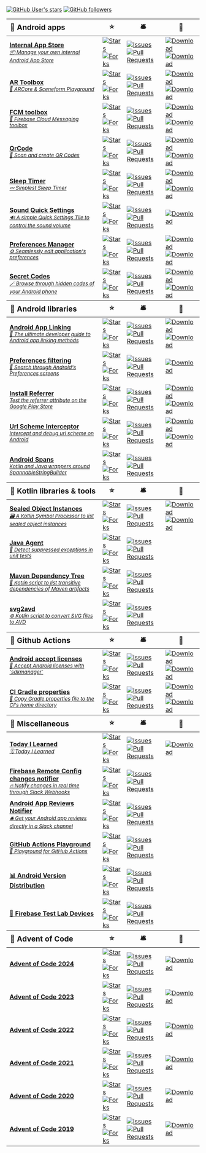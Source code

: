 [![GitHub User's stars](https://img.shields.io/github/stars/SimonMarquis)]() [![GitHub followers](https://img.shields.io/github/followers/SimonMarquis)](https://github.com/SimonMarquis?tab=followers)

<!--region-->
<table>
  <thead style="font-size: larger; background-color: #FFFFFF11;">
    <tr>
      <th style="text-align: left"><b>🤖 Android apps</b></th>
      <th><b>⭐</b></th>
      <th><b>🛎️</b></th>
      <th><b>🔗</b></th>
    </tr>
  </thead>
  <tbody>
    <tr>
      <td><a href="https://github.com/SimonMarquis/InternalAppStore"><b>Internal App Store</b><br><i><small>📦 Manage your own internal Android App Store</small></i></a></td>
      <td><a href="https://github.com/SimonMarquis/InternalAppStore/stargazers"><img alt="Stars" src="https://img.shields.io/github/stars/SimonMarquis/InternalAppStore"></a><br><a href="https://github.com/SimonMarquis/InternalAppStore/forks"><img alt="Forks" src="https://img.shields.io/github/forks/SimonMarquis/InternalAppStore"></a></td>
      <td><a href="https://github.com/SimonMarquis/InternalAppStore/issues"><img alt="Issues" src="https://img.shields.io/github/issues/SimonMarquis/InternalAppStore?label=Issues"></a><br><a href="https://github.com/SimonMarquis/InternalAppStore/pulls"><img alt="Pull Requests" src="https://img.shields.io/github/issues-pr/SimonMarquis/InternalAppStore?label=PRs%E2%A0%80%E2%A0%80"></a></td>
      <td><a href="https://public-app-store.web.app/"><img alt="Download" src="https://img.shields.io/badge/Web-%20?logo=html5&amp;logoColor=white&amp;color=grey"></a><br><a href="https://github.com/SimonMarquis/InternalAppStore/releases/latest"><img alt="Download" src="https://img.shields.io/github/v/release/SimonMarquis/InternalAppStore?logo=github&amp;label=%20&amp;color=grey"></a></td>
    </tr>
    <tr>
      <td><a href="https://github.com/SimonMarquis/AR-Toolbox"><b>AR Toolbox</b><br><i><small>🧰 ARCore &amp; Sceneform Playground</small></i></a></td>
      <td><a href="https://github.com/SimonMarquis/AR-Toolbox/stargazers"><img alt="Stars" src="https://img.shields.io/github/stars/SimonMarquis/AR-Toolbox"></a><br><a href="https://github.com/SimonMarquis/AR-Toolbox/forks"><img alt="Forks" src="https://img.shields.io/github/forks/SimonMarquis/AR-Toolbox"></a></td>
      <td><a href="https://github.com/SimonMarquis/AR-Toolbox/issues"><img alt="Issues" src="https://img.shields.io/github/issues/SimonMarquis/AR-Toolbox?label=Issues"></a><br><a href="https://github.com/SimonMarquis/AR-Toolbox/pulls"><img alt="Pull Requests" src="https://img.shields.io/github/issues-pr/SimonMarquis/AR-Toolbox?label=PRs%E2%A0%80%E2%A0%80"></a></td>
      <td><a href="https://play.google.com/store/apps/details?id=fr.smarquis.ar_toolbox"><img alt="Download" src="https://img.shields.io/badge/Google%20Play-%20?logo=googleplay&amp;color=grey"></a><br><a href="https://github.com/SimonMarquis/AR-Toolbox/releases/latest"><img alt="Download" src="https://img.shields.io/github/v/release/SimonMarquis/AR-Toolbox?logo=github&amp;label=%20&amp;color=grey"></a></td>
    </tr>
    <tr>
      <td><a href="https://github.com/SimonMarquis/FCM-toolbox"><b>FCM toolbox</b><br><i><small>📲 Firebase Cloud Messaging toolbox</small></i></a></td>
      <td><a href="https://github.com/SimonMarquis/FCM-toolbox/stargazers"><img alt="Stars" src="https://img.shields.io/github/stars/SimonMarquis/FCM-toolbox"></a><br><a href="https://github.com/SimonMarquis/FCM-toolbox/forks"><img alt="Forks" src="https://img.shields.io/github/forks/SimonMarquis/FCM-toolbox"></a></td>
      <td><a href="https://github.com/SimonMarquis/FCM-toolbox/issues"><img alt="Issues" src="https://img.shields.io/github/issues/SimonMarquis/FCM-toolbox?label=Issues"></a><br><a href="https://github.com/SimonMarquis/FCM-toolbox/pulls"><img alt="Pull Requests" src="https://img.shields.io/github/issues-pr/SimonMarquis/FCM-toolbox?label=PRs%E2%A0%80%E2%A0%80"></a></td>
      <td><a href="https://play.google.com/store/apps/details?id=fr.smarquis.fcm"><img alt="Download" src="https://img.shields.io/badge/Google%20Play-%20?logo=googleplay&amp;color=grey"></a><br><a href="https://fcm-toolbox-public.web.app"><img alt="Download" src="https://img.shields.io/badge/Web-%20?logo=html5&amp;logoColor=white&amp;color=grey"></a></td>
    </tr>
    <tr>
      <td><a href="https://github.com/SimonMarquis/QrCode"><b>QrCode</b><br><i><small>🏁 Scan and create QR Codes</small></i></a></td>
      <td><a href="https://github.com/SimonMarquis/QrCode/stargazers"><img alt="Stars" src="https://img.shields.io/github/stars/SimonMarquis/QrCode"></a><br><a href="https://github.com/SimonMarquis/QrCode/forks"><img alt="Forks" src="https://img.shields.io/github/forks/SimonMarquis/QrCode"></a></td>
      <td><a href="https://github.com/SimonMarquis/QrCode/issues"><img alt="Issues" src="https://img.shields.io/github/issues/SimonMarquis/QrCode?label=Issues"></a><br><a href="https://github.com/SimonMarquis/QrCode/pulls"><img alt="Pull Requests" src="https://img.shields.io/github/issues-pr/SimonMarquis/QrCode?label=PRs%E2%A0%80%E2%A0%80"></a></td>
      <td><a href="https://play.google.com/store/apps/details?id=fr.smarquis.qrcode"><img alt="Download" src="https://img.shields.io/badge/Google%20Play-%20?logo=googleplay&amp;color=grey"></a><br><a href="https://simonmarquis.github.io/QrCode"><img alt="Download" src="https://img.shields.io/badge/Web-%20?logo=html5&amp;logoColor=white&amp;color=grey"></a></td>
    </tr>
    <tr>
      <td><a href="https://github.com/SimonMarquis/SleepTimer"><b>Sleep Timer</b><br><i><small>💤 Simplest Sleep Timer</small></i></a></td>
      <td><a href="https://github.com/SimonMarquis/SleepTimer/stargazers"><img alt="Stars" src="https://img.shields.io/github/stars/SimonMarquis/SleepTimer"></a><br><a href="https://github.com/SimonMarquis/SleepTimer/forks"><img alt="Forks" src="https://img.shields.io/github/forks/SimonMarquis/SleepTimer"></a></td>
      <td><a href="https://github.com/SimonMarquis/SleepTimer/issues"><img alt="Issues" src="https://img.shields.io/github/issues/SimonMarquis/SleepTimer?label=Issues"></a><br><a href="https://github.com/SimonMarquis/SleepTimer/pulls"><img alt="Pull Requests" src="https://img.shields.io/github/issues-pr/SimonMarquis/SleepTimer?label=PRs%E2%A0%80%E2%A0%80"></a></td>
      <td><a href="https://play.google.com/store/apps/details?id=fr.smarquis.sleeptimer"><img alt="Download" src="https://img.shields.io/badge/Google%20Play-%20?logo=googleplay&amp;color=grey"></a><br><a href="https://f-droid.org/en/packages/fr.smarquis.sleeptimer"><img alt="Download" src="https://img.shields.io/badge/F--Droid-%20?logo=f-droid&amp;color=grey"></a></td>
    </tr>
    <tr>
      <td><a href="https://github.com/SimonMarquis/Android-SoundQuickSettings"><b>Sound Quick Settings</b><br><i><small>🔊 A simple Quick Settings Tile to control the sound volume</small></i></a></td>
      <td><a href="https://github.com/SimonMarquis/Android-SoundQuickSettings/stargazers"><img alt="Stars" src="https://img.shields.io/github/stars/SimonMarquis/Android-SoundQuickSettings"></a><br><a href="https://github.com/SimonMarquis/Android-SoundQuickSettings/forks"><img alt="Forks" src="https://img.shields.io/github/forks/SimonMarquis/Android-SoundQuickSettings"></a></td>
      <td><a href="https://github.com/SimonMarquis/Android-SoundQuickSettings/issues"><img alt="Issues" src="https://img.shields.io/github/issues/SimonMarquis/Android-SoundQuickSettings?label=Issues"></a><br><a href="https://github.com/SimonMarquis/Android-SoundQuickSettings/pulls"><img alt="Pull Requests" src="https://img.shields.io/github/issues-pr/SimonMarquis/Android-SoundQuickSettings?label=PRs%E2%A0%80%E2%A0%80"></a></td>
      <td><a href="https://play.google.com/store/apps/details?id=fr.smarquis.soundquicksettings"><img alt="Download" src="https://img.shields.io/badge/Google%20Play-%20?logo=googleplay&amp;color=grey"></a></td>
    </tr>
    <tr>
      <td><a href="https://github.com/SimonMarquis/Android-PreferencesManager"><b>Preferences Manager</b><br><i><small>⚙️ Seamlessly edit application's preferences</small></i></a></td>
      <td><a href="https://github.com/SimonMarquis/Android-PreferencesManager/stargazers"><img alt="Stars" src="https://img.shields.io/github/stars/SimonMarquis/Android-PreferencesManager"></a><br><a href="https://github.com/SimonMarquis/Android-PreferencesManager/forks"><img alt="Forks" src="https://img.shields.io/github/forks/SimonMarquis/Android-PreferencesManager"></a></td>
      <td><a href="https://github.com/SimonMarquis/Android-PreferencesManager/issues"><img alt="Issues" src="https://img.shields.io/github/issues/SimonMarquis/Android-PreferencesManager?label=Issues"></a><br><a href="https://github.com/SimonMarquis/Android-PreferencesManager/pulls"><img alt="Pull Requests" src="https://img.shields.io/github/issues-pr/SimonMarquis/Android-PreferencesManager?label=PRs%E2%A0%80%E2%A0%80"></a></td>
      <td><a href="https://play.google.com/store/apps/details?id=fr.simon.marquis.preferencesmanager"><img alt="Download" src="https://img.shields.io/badge/Google%20Play-%20?logo=googleplay&amp;color=grey"></a><br><a href="https://f-droid.org/en/packages/fr.simon.marquis.preferencesmanager"><img alt="Download" src="https://img.shields.io/badge/F--Droid-%20?logo=f-droid&amp;color=grey"></a></td>
    </tr>
    <tr>
      <td><a href="https://github.com/SimonMarquis/Android-SecretCodes"><b>Secret Codes</b><br><i><small>🪄 Browse through hidden codes of your Android phone</small></i></a></td>
      <td><a href="https://github.com/SimonMarquis/Android-SecretCodes/stargazers"><img alt="Stars" src="https://img.shields.io/github/stars/SimonMarquis/Android-SecretCodes"></a><br><a href="https://github.com/SimonMarquis/Android-SecretCodes/forks"><img alt="Forks" src="https://img.shields.io/github/forks/SimonMarquis/Android-SecretCodes"></a></td>
      <td><a href="https://github.com/SimonMarquis/Android-SecretCodes/issues"><img alt="Issues" src="https://img.shields.io/github/issues/SimonMarquis/Android-SecretCodes?label=Issues"></a><br><a href="https://github.com/SimonMarquis/Android-SecretCodes/pulls"><img alt="Pull Requests" src="https://img.shields.io/github/issues-pr/SimonMarquis/Android-SecretCodes?label=PRs%E2%A0%80%E2%A0%80"></a></td>
      <td><a href="https://play.google.com/store/apps/details?id=fr.simon.marquis.secretcodes"><img alt="Download" src="https://img.shields.io/badge/Google%20Play-%20?logo=googleplay&amp;color=grey"></a><br><a href="https://f-droid.org/en/packages/fr.simon.marquis.secretcodes"><img alt="Download" src="https://img.shields.io/badge/F--Droid-%20?logo=f-droid&amp;color=grey"></a></td>
    </tr>
  </tbody>
  <thead style="font-size: larger; background-color: #FFFFFF11;">
    <tr>
      <th style="text-align: left"><b>🤖 Android libraries</b></th>
      <th><b>⭐</b></th>
      <th><b>🛎️</b></th>
      <th><b>🔗</b></th>
    </tr>
  </thead>
  <tbody>
    <tr>
      <td><a href="https://github.com/SimonMarquis/Android-App-Linking"><b>Android App Linking</b><br><i><small>🔗 The ultimate developer guide to Android app linking methods</small></i></a></td>
      <td><a href="https://github.com/SimonMarquis/Android-App-Linking/stargazers"><img alt="Stars" src="https://img.shields.io/github/stars/SimonMarquis/Android-App-Linking"></a><br><a href="https://github.com/SimonMarquis/Android-App-Linking/forks"><img alt="Forks" src="https://img.shields.io/github/forks/SimonMarquis/Android-App-Linking"></a></td>
      <td><a href="https://github.com/SimonMarquis/Android-App-Linking/issues"><img alt="Issues" src="https://img.shields.io/github/issues/SimonMarquis/Android-App-Linking?label=Issues"></a><br><a href="https://github.com/SimonMarquis/Android-App-Linking/pulls"><img alt="Pull Requests" src="https://img.shields.io/github/issues-pr/SimonMarquis/Android-App-Linking?label=PRs%E2%A0%80%E2%A0%80"></a></td>
      <td><a href="https://play.google.com/store/apps/details?id=fr.smarquis.applinks"><img alt="Download" src="https://img.shields.io/badge/Google%20Play-%20?logo=googleplay&amp;color=grey"></a><br><a href="https://simonmarquis.github.io/Android-App-Linking"><img alt="Download" src="https://img.shields.io/badge/Web-%20?logo=html5&amp;logoColor=white&amp;color=grey"></a></td>
    </tr>
    <tr>
      <td><a href="https://github.com/SimonMarquis/Preferences-filtering"><b>Preferences filtering</b><br><i><small>🔎 Search through Android's Preferences screens</small></i></a></td>
      <td><a href="https://github.com/SimonMarquis/Preferences-filtering/stargazers"><img alt="Stars" src="https://img.shields.io/github/stars/SimonMarquis/Preferences-filtering"></a><br><a href="https://github.com/SimonMarquis/Preferences-filtering/forks"><img alt="Forks" src="https://img.shields.io/github/forks/SimonMarquis/Preferences-filtering"></a></td>
      <td><a href="https://github.com/SimonMarquis/Preferences-filtering/issues"><img alt="Issues" src="https://img.shields.io/github/issues/SimonMarquis/Preferences-filtering?label=Issues"></a><br><a href="https://github.com/SimonMarquis/Preferences-filtering/pulls"><img alt="Pull Requests" src="https://img.shields.io/github/issues-pr/SimonMarquis/Preferences-filtering?label=PRs%E2%A0%80%E2%A0%80"></a></td>
      <td><a href="https://github.com/SimonMarquis/Preferences-filtering/releases/latest"><img alt="Download" src="https://img.shields.io/github/v/release/SimonMarquis/Preferences-filtering?logo=github&amp;label=%20&amp;color=grey"></a></td>
    </tr>
    <tr>
      <td><a href="https://github.com/SimonMarquis/Android-InstallReferrer"><b>Install Referrer</b><br><i><small>Test the referrer attribute on the Google Play Store</small></i></a></td>
      <td><a href="https://github.com/SimonMarquis/Android-InstallReferrer/stargazers"><img alt="Stars" src="https://img.shields.io/github/stars/SimonMarquis/Android-InstallReferrer"></a><br><a href="https://github.com/SimonMarquis/Android-InstallReferrer/forks"><img alt="Forks" src="https://img.shields.io/github/forks/SimonMarquis/Android-InstallReferrer"></a></td>
      <td><a href="https://github.com/SimonMarquis/Android-InstallReferrer/issues"><img alt="Issues" src="https://img.shields.io/github/issues/SimonMarquis/Android-InstallReferrer?label=Issues"></a><br><a href="https://github.com/SimonMarquis/Android-InstallReferrer/pulls"><img alt="Pull Requests" src="https://img.shields.io/github/issues-pr/SimonMarquis/Android-InstallReferrer?label=PRs%E2%A0%80%E2%A0%80"></a></td>
      <td><a href="https://play.google.com/store/apps/details?id=fr.simon.marquis.installreferrer"><img alt="Download" src="https://img.shields.io/badge/Google%20Play-%20?logo=googleplay&amp;color=grey"></a><br><a href="https://simonmarquis.github.io/Android-InstallReferrer"><img alt="Download" src="https://img.shields.io/badge/Web-%20?logo=html5&amp;logoColor=white&amp;color=grey"></a></td>
    </tr>
    <tr>
      <td><a href="https://github.com/SimonMarquis/Android-UrlSchemeInterceptor"><b>Url Scheme Interceptor</b><br><i><small>Intercept and debug url scheme on Android</small></i></a></td>
      <td><a href="https://github.com/SimonMarquis/Android-UrlSchemeInterceptor/stargazers"><img alt="Stars" src="https://img.shields.io/github/stars/SimonMarquis/Android-UrlSchemeInterceptor"></a><br><a href="https://github.com/SimonMarquis/Android-UrlSchemeInterceptor/forks"><img alt="Forks" src="https://img.shields.io/github/forks/SimonMarquis/Android-UrlSchemeInterceptor"></a></td>
      <td><a href="https://github.com/SimonMarquis/Android-UrlSchemeInterceptor/issues"><img alt="Issues" src="https://img.shields.io/github/issues/SimonMarquis/Android-UrlSchemeInterceptor?label=Issues"></a><br><a href="https://github.com/SimonMarquis/Android-UrlSchemeInterceptor/pulls"><img alt="Pull Requests" src="https://img.shields.io/github/issues-pr/SimonMarquis/Android-UrlSchemeInterceptor?label=PRs%E2%A0%80%E2%A0%80"></a></td>
      <td><a href="https://play.google.com/store/apps/details?id=fr.smarquis.usi.sample"><img alt="Download" src="https://img.shields.io/badge/Google%20Play-%20?logo=googleplay&amp;color=grey"></a><br><a href="https://simonmarquis.github.io/Android-UrlSchemeInterceptor"><img alt="Download" src="https://img.shields.io/badge/Web-%20?logo=html5&amp;logoColor=white&amp;color=grey"></a></td>
    </tr>
    <tr>
      <td><a href="https://github.com/SimonMarquis/Android-Spans"><b>Android Spans</b><br><i><small>Kotlin and Java wrappers around SpannableStringBuilder</small></i></a></td>
      <td><a href="https://github.com/SimonMarquis/Android-Spans/stargazers"><img alt="Stars" src="https://img.shields.io/github/stars/SimonMarquis/Android-Spans"></a><br><a href="https://github.com/SimonMarquis/Android-Spans/forks"><img alt="Forks" src="https://img.shields.io/github/forks/SimonMarquis/Android-Spans"></a></td>
      <td><a href="https://github.com/SimonMarquis/Android-Spans/issues"><img alt="Issues" src="https://img.shields.io/github/issues/SimonMarquis/Android-Spans?label=Issues"></a><br><a href="https://github.com/SimonMarquis/Android-Spans/pulls"><img alt="Pull Requests" src="https://img.shields.io/github/issues-pr/SimonMarquis/Android-Spans?label=PRs%E2%A0%80%E2%A0%80"></a></td>
      <td></td>
    </tr>
  </tbody>
  <thead style="font-size: larger; background-color: #FFFFFF11;">
    <tr>
      <th style="text-align: left"><b>🧰 Kotlin libraries &amp; tools</b></th>
      <th><b>⭐</b></th>
      <th><b>🛎️</b></th>
      <th><b>🔗</b></th>
    </tr>
  </thead>
  <tbody>
    <tr>
      <td><a href="https://github.com/SimonMarquis/SealedObjectInstances"><b>Sealed Object Instances</b><br><i><small>🗃️ A Kotlin Symbol Processor to list sealed object instances</small></i></a></td>
      <td><a href="https://github.com/SimonMarquis/SealedObjectInstances/stargazers"><img alt="Stars" src="https://img.shields.io/github/stars/SimonMarquis/SealedObjectInstances"></a><br><a href="https://github.com/SimonMarquis/SealedObjectInstances/forks"><img alt="Forks" src="https://img.shields.io/github/forks/SimonMarquis/SealedObjectInstances"></a></td>
      <td><a href="https://github.com/SimonMarquis/SealedObjectInstances/issues"><img alt="Issues" src="https://img.shields.io/github/issues/SimonMarquis/SealedObjectInstances?label=Issues"></a><br><a href="https://github.com/SimonMarquis/SealedObjectInstances/pulls"><img alt="Pull Requests" src="https://img.shields.io/github/issues-pr/SimonMarquis/SealedObjectInstances?label=PRs%E2%A0%80%E2%A0%80"></a></td>
      <td><a href="https://central.sonatype.com/artifact/fr.smarquis.sealed/sealed-object-instances"><img alt="Download" src="https://img.shields.io/maven-central/v/fr.smarquis.sealed/sealed-object-instances?label=Maven&amp;color=grey"></a><br><a href="https://github.com/SimonMarquis/SealedObjectInstances/releases/latest"><img alt="Download" src="https://img.shields.io/github/v/release/SimonMarquis/SealedObjectInstances?logo=github&amp;label=%20&amp;color=grey"></a></td>
    </tr>
    <tr>
      <td><a href="https://github.com/SimonMarquis/JavaAgent"><b>Java Agent</b><br><i><small>👮 Detect suppressed exceptions in unit tests</small></i></a></td>
      <td><a href="https://github.com/SimonMarquis/JavaAgent/stargazers"><img alt="Stars" src="https://img.shields.io/github/stars/SimonMarquis/JavaAgent"></a><br><a href="https://github.com/SimonMarquis/JavaAgent/forks"><img alt="Forks" src="https://img.shields.io/github/forks/SimonMarquis/JavaAgent"></a></td>
      <td><a href="https://github.com/SimonMarquis/JavaAgent/issues"><img alt="Issues" src="https://img.shields.io/github/issues/SimonMarquis/JavaAgent?label=Issues"></a><br><a href="https://github.com/SimonMarquis/JavaAgent/pulls"><img alt="Pull Requests" src="https://img.shields.io/github/issues-pr/SimonMarquis/JavaAgent?label=PRs%E2%A0%80%E2%A0%80"></a></td>
      <td></td>
    </tr>
    <tr>
      <td><a href="https://github.com/SimonMarquis/Maven-Dependency-Tree"><b>Maven Dependency Tree</b><br><i><small>🌲 Kotlin script to list transitive dependencies of Maven artifacts</small></i></a></td>
      <td><a href="https://github.com/SimonMarquis/Maven-Dependency-Tree/stargazers"><img alt="Stars" src="https://img.shields.io/github/stars/SimonMarquis/Maven-Dependency-Tree"></a><br><a href="https://github.com/SimonMarquis/Maven-Dependency-Tree/forks"><img alt="Forks" src="https://img.shields.io/github/forks/SimonMarquis/Maven-Dependency-Tree"></a></td>
      <td><a href="https://github.com/SimonMarquis/Maven-Dependency-Tree/issues"><img alt="Issues" src="https://img.shields.io/github/issues/SimonMarquis/Maven-Dependency-Tree?label=Issues"></a><br><a href="https://github.com/SimonMarquis/Maven-Dependency-Tree/pulls"><img alt="Pull Requests" src="https://img.shields.io/github/issues-pr/SimonMarquis/Maven-Dependency-Tree?label=PRs%E2%A0%80%E2%A0%80"></a></td>
      <td></td>
    </tr>
    <tr>
      <td><a href="https://github.com/SimonMarquis/svg2avd"><b>svg2avd</b><br><i><small>⚙️ Kotlin script to convert SVG files to AVD</small></i></a></td>
      <td><a href="https://github.com/SimonMarquis/svg2avd/stargazers"><img alt="Stars" src="https://img.shields.io/github/stars/SimonMarquis/svg2avd"></a><br><a href="https://github.com/SimonMarquis/svg2avd/forks"><img alt="Forks" src="https://img.shields.io/github/forks/SimonMarquis/svg2avd"></a></td>
      <td><a href="https://github.com/SimonMarquis/svg2avd/issues"><img alt="Issues" src="https://img.shields.io/github/issues/SimonMarquis/svg2avd?label=Issues"></a><br><a href="https://github.com/SimonMarquis/svg2avd/pulls"><img alt="Pull Requests" src="https://img.shields.io/github/issues-pr/SimonMarquis/svg2avd?label=PRs%E2%A0%80%E2%A0%80"></a></td>
      <td></td>
    </tr>
  </tbody>
  <thead style="font-size: larger; background-color: #FFFFFF11;">
    <tr>
      <th style="text-align: left"><b>🐙 Github Actions</b></th>
      <th><b>⭐</b></th>
      <th><b>🛎️</b></th>
      <th><b>🔗</b></th>
    </tr>
  </thead>
  <tbody>
    <tr>
      <td><a href="https://github.com/SimonMarquis/android-accept-licenses"><b>Android accept licenses</b><br><i><small>🤖 Accept Android licenses with `sdkmanager`</small></i></a></td>
      <td><a href="https://github.com/SimonMarquis/android-accept-licenses/stargazers"><img alt="Stars" src="https://img.shields.io/github/stars/SimonMarquis/android-accept-licenses"></a><br><a href="https://github.com/SimonMarquis/android-accept-licenses/forks"><img alt="Forks" src="https://img.shields.io/github/forks/SimonMarquis/android-accept-licenses"></a></td>
      <td><a href="https://github.com/SimonMarquis/android-accept-licenses/issues"><img alt="Issues" src="https://img.shields.io/github/issues/SimonMarquis/android-accept-licenses?label=Issues"></a><br><a href="https://github.com/SimonMarquis/android-accept-licenses/pulls"><img alt="Pull Requests" src="https://img.shields.io/github/issues-pr/SimonMarquis/android-accept-licenses?label=PRs%E2%A0%80%E2%A0%80"></a></td>
      <td><a href="https://github.com/marketplace/actions/android-accept-licenses"><img alt="Download" src="https://img.shields.io/badge/Marketplace-%20?logo=github&amp;logoColor=white&amp;color=grey"></a><br><a href="https://github.com/SimonMarquis/android-accept-licenses/releases/latest"><img alt="Download" src="https://img.shields.io/github/v/release/SimonMarquis/android-accept-licenses?logo=github&amp;label=%20&amp;color=grey"></a></td>
    </tr>
    <tr>
      <td><a href="https://github.com/SimonMarquis/ci-gradle-properties-action"><b>CI Gradle properties</b><br><i><small>🐘 Copy Gradle properties file to the CI's home directory</small></i></a></td>
      <td><a href="https://github.com/SimonMarquis/ci-gradle-properties-action/stargazers"><img alt="Stars" src="https://img.shields.io/github/stars/SimonMarquis/ci-gradle-properties-action"></a><br><a href="https://github.com/SimonMarquis/ci-gradle-properties-action/forks"><img alt="Forks" src="https://img.shields.io/github/forks/SimonMarquis/ci-gradle-properties-action"></a></td>
      <td><a href="https://github.com/SimonMarquis/ci-gradle-properties-action/issues"><img alt="Issues" src="https://img.shields.io/github/issues/SimonMarquis/ci-gradle-properties-action?label=Issues"></a><br><a href="https://github.com/SimonMarquis/ci-gradle-properties-action/pulls"><img alt="Pull Requests" src="https://img.shields.io/github/issues-pr/SimonMarquis/ci-gradle-properties-action?label=PRs%E2%A0%80%E2%A0%80"></a></td>
      <td><a href="https://github.com/marketplace/actions/setup-gradle-properties-file"><img alt="Download" src="https://img.shields.io/badge/Marketplace-%20?logo=github&amp;logoColor=white&amp;color=grey"></a><br><a href="https://github.com/SimonMarquis/ci-gradle-properties-action/releases/latest"><img alt="Download" src="https://img.shields.io/github/v/release/SimonMarquis/ci-gradle-properties-action?logo=github&amp;label=%20&amp;color=grey"></a></td>
    </tr>
  </tbody>
  <thead style="font-size: larger; background-color: #FFFFFF11;">
    <tr>
      <th style="text-align: left"><b>💎 Miscellaneous</b></th>
      <th><b>⭐</b></th>
      <th><b>🛎️</b></th>
      <th><b>🔗</b></th>
    </tr>
  </thead>
  <tbody>
    <tr>
      <td><a href="https://github.com/SimonMarquis/TIL"><b>Today I Learned</b><br><i><small>🗓️ Today I Learned</small></i></a></td>
      <td><a href="https://github.com/SimonMarquis/TIL/stargazers"><img alt="Stars" src="https://img.shields.io/github/stars/SimonMarquis/TIL"></a><br><a href="https://github.com/SimonMarquis/TIL/forks"><img alt="Forks" src="https://img.shields.io/github/forks/SimonMarquis/TIL"></a></td>
      <td><a href="https://github.com/SimonMarquis/TIL/issues"><img alt="Issues" src="https://img.shields.io/github/issues/SimonMarquis/TIL?label=Issues"></a><br><a href="https://github.com/SimonMarquis/TIL/pulls"><img alt="Pull Requests" src="https://img.shields.io/github/issues-pr/SimonMarquis/TIL?label=PRs%E2%A0%80%E2%A0%80"></a></td>
      <td><a href="https://simonmarquis.github.io/TIL"><img alt="Download" src="https://img.shields.io/badge/Web-%20?logo=html5&amp;logoColor=white&amp;color=grey"></a></td>
    </tr>
    <tr>
      <td><a href="https://github.com/SimonMarquis/Firebase-Remote-Config-Changes-Notifier"><b>Firebase Remote Config changes notifier</b><br><i><small>🔥 Notify changes in real time through Slack Webhooks</small></i></a></td>
      <td><a href="https://github.com/SimonMarquis/Firebase-Remote-Config-Changes-Notifier/stargazers"><img alt="Stars" src="https://img.shields.io/github/stars/SimonMarquis/Firebase-Remote-Config-Changes-Notifier"></a><br><a href="https://github.com/SimonMarquis/Firebase-Remote-Config-Changes-Notifier/forks"><img alt="Forks" src="https://img.shields.io/github/forks/SimonMarquis/Firebase-Remote-Config-Changes-Notifier"></a></td>
      <td><a href="https://github.com/SimonMarquis/Firebase-Remote-Config-Changes-Notifier/issues"><img alt="Issues" src="https://img.shields.io/github/issues/SimonMarquis/Firebase-Remote-Config-Changes-Notifier?label=Issues"></a><br><a href="https://github.com/SimonMarquis/Firebase-Remote-Config-Changes-Notifier/pulls"><img alt="Pull Requests" src="https://img.shields.io/github/issues-pr/SimonMarquis/Firebase-Remote-Config-Changes-Notifier?label=PRs%E2%A0%80%E2%A0%80"></a></td>
      <td></td>
    </tr>
    <tr>
      <td><a href="https://github.com/SimonMarquis/Android-App-Reviews-Notifier"><b>Android App Reviews Notifier</b><br><i><small>🛎️ Get your Android app reviews directly in a Slack channel</small></i></a></td>
      <td><a href="https://github.com/SimonMarquis/Android-App-Reviews-Notifier/stargazers"><img alt="Stars" src="https://img.shields.io/github/stars/SimonMarquis/Android-App-Reviews-Notifier"></a><br><a href="https://github.com/SimonMarquis/Android-App-Reviews-Notifier/forks"><img alt="Forks" src="https://img.shields.io/github/forks/SimonMarquis/Android-App-Reviews-Notifier"></a></td>
      <td><a href="https://github.com/SimonMarquis/Android-App-Reviews-Notifier/issues"><img alt="Issues" src="https://img.shields.io/github/issues/SimonMarquis/Android-App-Reviews-Notifier?label=Issues"></a><br><a href="https://github.com/SimonMarquis/Android-App-Reviews-Notifier/pulls"><img alt="Pull Requests" src="https://img.shields.io/github/issues-pr/SimonMarquis/Android-App-Reviews-Notifier?label=PRs%E2%A0%80%E2%A0%80"></a></td>
      <td></td>
    </tr>
    <tr>
      <td><a href="https://github.com/SimonMarquis/GitHub-Actions-Playground"><b>GitHub Actions Playground</b><br><i><small>🛝 Playground for GitHub Actions</small></i></a></td>
      <td><a href="https://github.com/SimonMarquis/GitHub-Actions-Playground/stargazers"><img alt="Stars" src="https://img.shields.io/github/stars/SimonMarquis/GitHub-Actions-Playground"></a><br><a href="https://github.com/SimonMarquis/GitHub-Actions-Playground/forks"><img alt="Forks" src="https://img.shields.io/github/forks/SimonMarquis/GitHub-Actions-Playground"></a></td>
      <td><a href="https://github.com/SimonMarquis/GitHub-Actions-Playground/issues"><img alt="Issues" src="https://img.shields.io/github/issues/SimonMarquis/GitHub-Actions-Playground?label=Issues"></a><br><a href="https://github.com/SimonMarquis/GitHub-Actions-Playground/pulls"><img alt="Pull Requests" src="https://img.shields.io/github/issues-pr/SimonMarquis/GitHub-Actions-Playground?label=PRs%E2%A0%80%E2%A0%80"></a></td>
      <td></td>
    </tr>
    <tr>
      <td><a href="https://github.com/SimonMarquis/Android-Version-Distribution"><b>📊 Android Version Distribution</b></a></td>
      <td><a href="https://github.com/SimonMarquis/Android-Version-Distribution/stargazers"><img alt="Stars" src="https://img.shields.io/github/stars/SimonMarquis/Android-Version-Distribution"></a><br><a href="https://github.com/SimonMarquis/Android-Version-Distribution/forks"><img alt="Forks" src="https://img.shields.io/github/forks/SimonMarquis/Android-Version-Distribution"></a></td>
      <td><a href="https://github.com/SimonMarquis/Android-Version-Distribution/issues"><img alt="Issues" src="https://img.shields.io/github/issues/SimonMarquis/Android-Version-Distribution?label=Issues"></a><br><a href="https://github.com/SimonMarquis/Android-Version-Distribution/pulls"><img alt="Pull Requests" src="https://img.shields.io/github/issues-pr/SimonMarquis/Android-Version-Distribution?label=PRs%E2%A0%80%E2%A0%80"></a></td>
      <td></td>
    </tr>
    <tr>
      <td><a href="https://github.com/SimonMarquis/Firebase-Test-Lab-Devices"><b>📱 Firebase Test Lab Devices</b></a></td>
      <td><a href="https://github.com/SimonMarquis/Firebase-Test-Lab-Devices/stargazers"><img alt="Stars" src="https://img.shields.io/github/stars/SimonMarquis/Firebase-Test-Lab-Devices"></a><br><a href="https://github.com/SimonMarquis/Firebase-Test-Lab-Devices/forks"><img alt="Forks" src="https://img.shields.io/github/forks/SimonMarquis/Firebase-Test-Lab-Devices"></a></td>
      <td><a href="https://github.com/SimonMarquis/Firebase-Test-Lab-Devices/issues"><img alt="Issues" src="https://img.shields.io/github/issues/SimonMarquis/Firebase-Test-Lab-Devices?label=Issues"></a><br><a href="https://github.com/SimonMarquis/Firebase-Test-Lab-Devices/pulls"><img alt="Pull Requests" src="https://img.shields.io/github/issues-pr/SimonMarquis/Firebase-Test-Lab-Devices?label=PRs%E2%A0%80%E2%A0%80"></a></td>
      <td></td>
    </tr>
  </tbody>
  <thead style="font-size: larger; background-color: #FFFFFF11;">
    <tr>
      <th style="text-align: left"><b>🎄 Advent of Code</b></th>
      <th><b>⭐</b></th>
      <th><b>🛎️</b></th>
      <th><b>🔗</b></th>
    </tr>
  </thead>
  <tbody>
    <tr>
      <td><a href="https://github.com/SimonMarquis/advent-of-code-2024"><b>Advent of Code 2024</b></a></td>
      <td><a href="https://github.com/SimonMarquis/advent-of-code-2024/stargazers"><img alt="Stars" src="https://img.shields.io/github/stars/SimonMarquis/advent-of-code-2024"></a><br><a href="https://github.com/SimonMarquis/advent-of-code-2024/forks"><img alt="Forks" src="https://img.shields.io/github/forks/SimonMarquis/advent-of-code-2024"></a></td>
      <td><a href="https://github.com/SimonMarquis/advent-of-code-2024/issues"><img alt="Issues" src="https://img.shields.io/github/issues/SimonMarquis/advent-of-code-2024?label=Issues"></a><br><a href="https://github.com/SimonMarquis/advent-of-code-2024/pulls"><img alt="Pull Requests" src="https://img.shields.io/github/issues-pr/SimonMarquis/advent-of-code-2024?label=PRs%E2%A0%80%E2%A0%80"></a></td>
      <td><a href="https://adventofcode.com/2024"><img alt="Download" src="https://img.shields.io/badge/Web-%20?logo=html5&amp;logoColor=white&amp;color=grey"></a></td>
    </tr>
    <tr>
      <td><a href="https://github.com/SimonMarquis/advent-of-code-2023"><b>Advent of Code 2023</b></a></td>
      <td><a href="https://github.com/SimonMarquis/advent-of-code-2023/stargazers"><img alt="Stars" src="https://img.shields.io/github/stars/SimonMarquis/advent-of-code-2023"></a><br><a href="https://github.com/SimonMarquis/advent-of-code-2023/forks"><img alt="Forks" src="https://img.shields.io/github/forks/SimonMarquis/advent-of-code-2023"></a></td>
      <td><a href="https://github.com/SimonMarquis/advent-of-code-2023/issues"><img alt="Issues" src="https://img.shields.io/github/issues/SimonMarquis/advent-of-code-2023?label=Issues"></a><br><a href="https://github.com/SimonMarquis/advent-of-code-2023/pulls"><img alt="Pull Requests" src="https://img.shields.io/github/issues-pr/SimonMarquis/advent-of-code-2023?label=PRs%E2%A0%80%E2%A0%80"></a></td>
      <td><a href="https://adventofcode.com/2023"><img alt="Download" src="https://img.shields.io/badge/Web-%20?logo=html5&amp;logoColor=white&amp;color=grey"></a></td>
    </tr>
    <tr>
      <td><a href="https://github.com/SimonMarquis/advent-of-code-2022"><b>Advent of Code 2022</b></a></td>
      <td><a href="https://github.com/SimonMarquis/advent-of-code-2022/stargazers"><img alt="Stars" src="https://img.shields.io/github/stars/SimonMarquis/advent-of-code-2022"></a><br><a href="https://github.com/SimonMarquis/advent-of-code-2022/forks"><img alt="Forks" src="https://img.shields.io/github/forks/SimonMarquis/advent-of-code-2022"></a></td>
      <td><a href="https://github.com/SimonMarquis/advent-of-code-2022/issues"><img alt="Issues" src="https://img.shields.io/github/issues/SimonMarquis/advent-of-code-2022?label=Issues"></a><br><a href="https://github.com/SimonMarquis/advent-of-code-2022/pulls"><img alt="Pull Requests" src="https://img.shields.io/github/issues-pr/SimonMarquis/advent-of-code-2022?label=PRs%E2%A0%80%E2%A0%80"></a></td>
      <td><a href="https://adventofcode.com/2022"><img alt="Download" src="https://img.shields.io/badge/Web-%20?logo=html5&amp;logoColor=white&amp;color=grey"></a></td>
    </tr>
    <tr>
      <td><a href="https://github.com/SimonMarquis/advent-of-code-2021"><b>Advent of Code 2021</b></a></td>
      <td><a href="https://github.com/SimonMarquis/advent-of-code-2021/stargazers"><img alt="Stars" src="https://img.shields.io/github/stars/SimonMarquis/advent-of-code-2021"></a><br><a href="https://github.com/SimonMarquis/advent-of-code-2021/forks"><img alt="Forks" src="https://img.shields.io/github/forks/SimonMarquis/advent-of-code-2021"></a></td>
      <td><a href="https://github.com/SimonMarquis/advent-of-code-2021/issues"><img alt="Issues" src="https://img.shields.io/github/issues/SimonMarquis/advent-of-code-2021?label=Issues"></a><br><a href="https://github.com/SimonMarquis/advent-of-code-2021/pulls"><img alt="Pull Requests" src="https://img.shields.io/github/issues-pr/SimonMarquis/advent-of-code-2021?label=PRs%E2%A0%80%E2%A0%80"></a></td>
      <td><a href="https://adventofcode.com/2021"><img alt="Download" src="https://img.shields.io/badge/Web-%20?logo=html5&amp;logoColor=white&amp;color=grey"></a></td>
    </tr>
    <tr>
      <td><a href="https://github.com/SimonMarquis/advent-of-code-2020"><b>Advent of Code 2020</b></a></td>
      <td><a href="https://github.com/SimonMarquis/advent-of-code-2020/stargazers"><img alt="Stars" src="https://img.shields.io/github/stars/SimonMarquis/advent-of-code-2020"></a><br><a href="https://github.com/SimonMarquis/advent-of-code-2020/forks"><img alt="Forks" src="https://img.shields.io/github/forks/SimonMarquis/advent-of-code-2020"></a></td>
      <td><a href="https://github.com/SimonMarquis/advent-of-code-2020/issues"><img alt="Issues" src="https://img.shields.io/github/issues/SimonMarquis/advent-of-code-2020?label=Issues"></a><br><a href="https://github.com/SimonMarquis/advent-of-code-2020/pulls"><img alt="Pull Requests" src="https://img.shields.io/github/issues-pr/SimonMarquis/advent-of-code-2020?label=PRs%E2%A0%80%E2%A0%80"></a></td>
      <td><a href="https://adventofcode.com/2020"><img alt="Download" src="https://img.shields.io/badge/Web-%20?logo=html5&amp;logoColor=white&amp;color=grey"></a></td>
    </tr>
    <tr>
      <td><a href="https://github.com/SimonMarquis/advent-of-code-2019"><b>Advent of Code 2019</b></a></td>
      <td><a href="https://github.com/SimonMarquis/advent-of-code-2019/stargazers"><img alt="Stars" src="https://img.shields.io/github/stars/SimonMarquis/advent-of-code-2019"></a><br><a href="https://github.com/SimonMarquis/advent-of-code-2019/forks"><img alt="Forks" src="https://img.shields.io/github/forks/SimonMarquis/advent-of-code-2019"></a></td>
      <td><a href="https://github.com/SimonMarquis/advent-of-code-2019/issues"><img alt="Issues" src="https://img.shields.io/github/issues/SimonMarquis/advent-of-code-2019?label=Issues"></a><br><a href="https://github.com/SimonMarquis/advent-of-code-2019/pulls"><img alt="Pull Requests" src="https://img.shields.io/github/issues-pr/SimonMarquis/advent-of-code-2019?label=PRs%E2%A0%80%E2%A0%80"></a></td>
      <td><a href="https://adventofcode.com/2019"><img alt="Download" src="https://img.shields.io/badge/Web-%20?logo=html5&amp;logoColor=white&amp;color=grey"></a></td>
    </tr>
  </tbody>
</table>
<!--endregion-->
